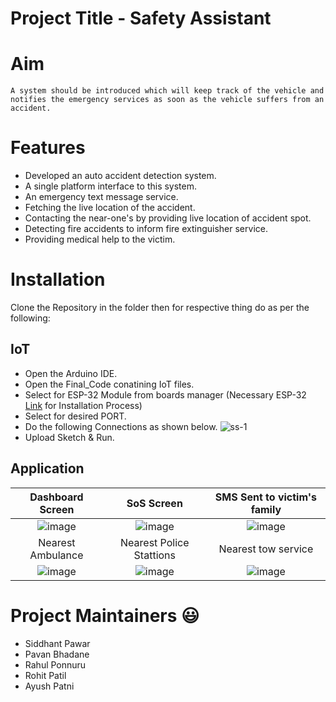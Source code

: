 
# Project Title - Safety Assistant 

# Aim
``` 
A system should be introduced which will keep track of the vehicle and notifies the emergency services as soon as the vehicle suffers from an accident.

```
# Features
- Developed an auto accident detection system.
- A single platform interface to this system.
- An emergency text message service.
- Fetching the live location of the accident.
- Contacting the near-one's by providing live location of accident spot.
- Detecting fire accidents to inform fire extinguisher service.
- Providing medical help to the victim.

# Installation
Clone the Repository in the folder then for respective thing do as per the following:
## IoT

- Open the Arduino IDE.
- Open the Final_Code conatining IoT files.
- Select for ESP-32 Module from boards manager (Necessary ESP-32 [Link](https://arduino-esp8266.readthedocs.io/en/latest/installing.html) for Installation Process)
- Select for desired PORT.
- Do the following Connections as shown below.
![ss-1](https://user-images.githubusercontent.com/85052056/174857509-7d5141c7-fc12-442a-a834-e470b713c582.png)
- Upload Sketch & Run.

## Application
Dashboard Screen | SoS Screen | SMS Sent to victim's family
:-------------------------:|:-------------------------:|:-------------------------:
![image](https://user-images.githubusercontent.com/90468365/174962054-af4a8693-9ace-429f-9bea-c52f5010f68d.png)|![image](https://user-images.githubusercontent.com/90468365/174962126-5fb2f5b8-2e4a-4b8d-8564-4f51447427cc.png)|![image](https://user-images.githubusercontent.com/90468365/174962152-401e031c-6e45-4818-bca9-f1accead20b3.png)
Nearest Ambulance | Nearest Police Stattions | Nearest tow service
![image](https://user-images.githubusercontent.com/90468365/174962447-a06dcfbe-a6b8-4e65-8e01-2c813ecb7a77.png)|![image](https://user-images.githubusercontent.com/90468365/174962480-89090d33-7744-4bb2-8084-5d373c7a46fb.png)|![image](https://user-images.githubusercontent.com/90468365/174962505-f90f341e-0231-4ba3-834b-e8bc4a4751b7.png)






# Project Maintainers 😃
- Siddhant Pawar
- Pavan Bhadane
- Rahul Ponnuru
- Rohit Patil
- Ayush Patni
